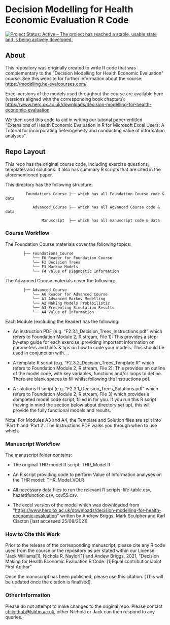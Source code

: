 # Decision Modelling for Health Economic Evaluation R Code

[![Project Status: Active – The project has reached a stable, usable state and is being actively developed.](https://www.repostatus.org/badges/latest/active.svg)](https://www.repostatus.org/#active)
## About

This repository was originally created to write R code that was complementary to the "Decision Modelling for Health Economic Evaluation" course. See this website for further information about the course: https://modelling.he-evalcourses.com/

Excel versions of the models used throughout the course are available here (versions aligned with the corresponding book chapters): https://www.herc.ox.ac.uk/downloads/decision-modelling-for-health-economic-evaluation 

We then used this code to aid in writing our tutorial paper entitled "Extensions of Health Economic Evaluation in R for Microsoft Excel Users: A Tutorial for incorporating heterogeneity and conducting value of information analyses". 

## Repo Layout

This repo has the original course code, including exercise questions, templates and solutions. It also has summary R scripts that are cited in the aforementioned paper.

This directory has the following structure:

```
         Foundations_Course ├── which has all Foundation Course code & data
                            
            Advanced_Course ├── which has all Advanced Course code & data
         
                Manuscript  ├── which has all manuscript code & data
```

### Course Workflow

The Foundation Course materials cover the following topics: 

```
        ├── Foundations_Course 
            └── F0 Reader for Foundation Course 
            └── F2 Decision Trees
            └── F3 Markov Models 
            └── F4 Value of Diagnostic Information                             
```

The Advanced Course materials cover the following:

```
        ├── Advanced Course 
            └── A0 Reader for Advanced Course 
            └── A1 Advanced Markov Modelling
            └── A2 Making Models Probabilistic 
            └── A3 Presenting Simulation Results
            └── A4 Value of Information                               
```

Each Module (excluding the Reader) has the following:

* An instruction PDF (e.g. “F2.3.1_Decision_Trees_Instructions.pdf” which refers to Foundation Module 2, R stream, File 1): This provides a step-by-step guide for each exercise, providing important information on parameters and hints & tips on how to code your models. This should be used in conjunction with. ..

* A template R script (e.g. “F2.3.2_Decision_Trees_Template.R” which refers to Foundation Module 2, R stream, File 2): This provides an outline of the model code, with key variables, functions and/or loops to define. There are blank spaces to fill whilst following the Instructions pdf.

* A solutions R script (e.g. “F2.3.1_Decision_Trees_Solutions.pdf” which refers to Foundation Module 2, R stream, File 3) which provides a completed model code script, filled in for you. If you run this R script (having in mind the section below about directory set up), this will provide the fully functional models and results.

Note: For Modules A3 and A4, the Template and Solution files are split into ‘Part 1’ and ‘Part 2’. The Instructions PDF walks you through when to use which.


### Manuscript Workflow

The manuscript folder contains:

* The original THR model R script: THR_Model.R

* An R script providing code to perform Value of Information analyses on the THR model: THR_Model_VOI.R

* All necessary data files to run the relevant R scripts: life-table.csv, hazardfunction.csv, cov55.csv.

* The excel version of the model which was downloaded from "https://www.herc.ox.ac.uk/downloads/decision-modelling-for-health-economic-evaluation" written by Andrew Briggs, Mark Sculpher and Karl Claxton [last accessed 25/08/2021]

### How to Cite this Work

Prior to the release of the corresponding manuscript, please cite any R code used from the course or the repository as per stated within our License: "Jack Williams[1], Nichola R. Naylor[1] and Andew Briggs, 2021, "Decision Making for Health Economic Evaluation R Code. [1]Equal contribution/Joint First Author"

Once the manuscript has been published, please use this citation. [This will be updated once the citation is finalised].

### Other information

Please do not attempt to make changes to the original repo. 
Please contact chilgithub@lshtm.ac.uk, either Nichola or Jack can then respond to any queries. 

